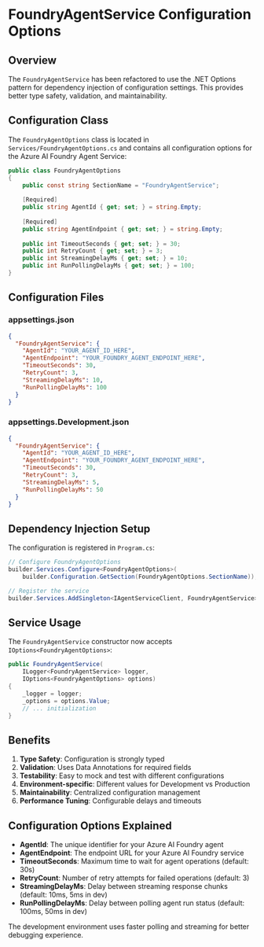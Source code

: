 # FoundryAgentService Configuration Options

## Overview

The `FoundryAgentService` has been refactored to use the .NET Options pattern for dependency injection of configuration settings. This provides better type safety, validation, and maintainability.

## Configuration Class

The `FoundryAgentOptions` class is located in `Services/FoundryAgentOptions.cs` and contains all configuration options for the Azure AI Foundry Agent Service:

```csharp
public class FoundryAgentOptions
{
    public const string SectionName = "FoundryAgentService";
    
    [Required]
    public string AgentId { get; set; } = string.Empty;
    
    [Required]
    public string AgentEndpoint { get; set; } = string.Empty;
    
    public int TimeoutSeconds { get; set; } = 30;
    public int RetryCount { get; set; } = 3;
    public int StreamingDelayMs { get; set; } = 10;
    public int RunPollingDelayMs { get; set; } = 100;
}
```

## Configuration Files

### appsettings.json
```json
{
  "FoundryAgentService": {
    "AgentId": "YOUR_AGENT_ID_HERE",
    "AgentEndpoint": "YOUR_FOUNDRY_AGENT_ENDPOINT_HERE",
    "TimeoutSeconds": 30,
    "RetryCount": 3,
    "StreamingDelayMs": 10,
    "RunPollingDelayMs": 100
  }
}
```

### appsettings.Development.json
```json
{
  "FoundryAgentService": {
    "AgentId": "YOUR_AGENT_ID_HERE",
    "AgentEndpoint": "YOUR_FOUNDRY_AGENT_ENDPOINT_HERE",
    "TimeoutSeconds": 30,
    "RetryCount": 3,
    "StreamingDelayMs": 5,
    "RunPollingDelayMs": 50
  }
}
```

## Dependency Injection Setup

The configuration is registered in `Program.cs`:

```csharp
// Configure FoundryAgentOptions
builder.Services.Configure<FoundryAgentOptions>(
    builder.Configuration.GetSection(FoundryAgentOptions.SectionName));

// Register the service
builder.Services.AddSingleton<IAgentServiceClient, FoundryAgentService>();
```

## Service Usage

The `FoundryAgentService` constructor now accepts `IOptions<FoundryAgentOptions>`:

```csharp
public FoundryAgentService(
    ILogger<FoundryAgentService> logger,
    IOptions<FoundryAgentOptions> options)
{
    _logger = logger;
    _options = options.Value;
    // ... initialization
}
```

## Benefits

1. **Type Safety**: Configuration is strongly typed
2. **Validation**: Uses Data Annotations for required fields
3. **Testability**: Easy to mock and test with different configurations
4. **Environment-specific**: Different values for Development vs Production
5. **Maintainability**: Centralized configuration management
6. **Performance Tuning**: Configurable delays and timeouts

## Configuration Options Explained

- **AgentId**: The unique identifier for your Azure AI Foundry agent
- **AgentEndpoint**: The endpoint URL for your Azure AI Foundry service
- **TimeoutSeconds**: Maximum time to wait for agent operations (default: 30s)
- **RetryCount**: Number of retry attempts for failed operations (default: 3)
- **StreamingDelayMs**: Delay between streaming response chunks (default: 10ms, 5ms in dev)
- **RunPollingDelayMs**: Delay between polling agent run status (default: 100ms, 50ms in dev)

The development environment uses faster polling and streaming for better debugging experience.
